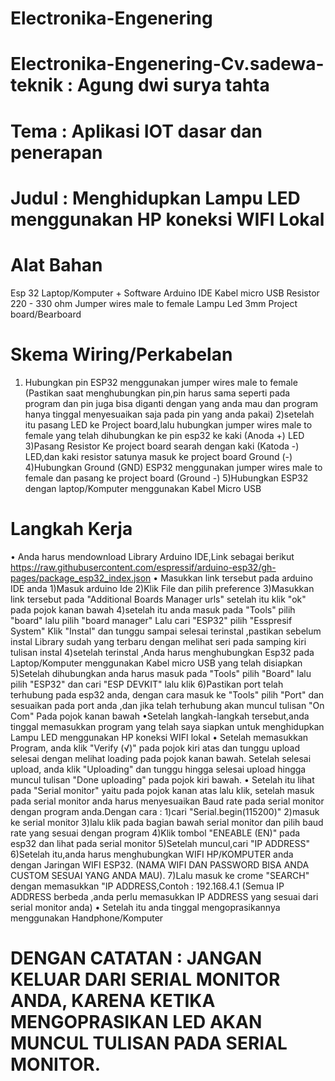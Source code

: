 # Electronika-Engenering
# Electronika-Engenering-Cv.sadewa-teknik : Agung dwi surya tahta
# Tema : Aplikasi IOT dasar dan penerapan
# Judul : Menghidupkan Lampu LED menggunakan HP koneksi WIFI Lokal

# Alat Bahan
Esp 32
Laptop/Komputer + Software Arduino IDE
Kabel micro USB
Resistor 220 - 330 ohm
Jumper wires male to female
Lampu Led 3mm
Project board/Bearboard

# Skema Wiring/Perkabelan
1) Hubungkan pin ESP32 menggunakan jumper wires male to female (Pastikan saat menghubungkan pin,pin harus sama seperti pada program dan pin juga bisa diganti dengan yang anda mau dan program hanya tinggal menyesuaikan saja pada pin yang anda pakai)
2)setelah itu pasang LED ke Project board,lalu hubungkan jumper wires male to female yang telah dihubungkan ke pin esp32 ke kaki (Anoda +) LED
3)Pasang Resistor Ke project board searah dengan kaki (Katoda -) LED,dan kaki resistor satunya masuk ke project board Ground (-)
4)Hubungkan Ground (GND) ESP32 menggunakan jumper wires male to female dan pasang ke project board (Ground -)
5)Hubungkan ESP32 dengan laptop/Komputer menggunakan Kabel Micro USB

# Langkah Kerja
• Anda harus mendownload Library Arduino IDE,Link sebagai berikut https://raw.githubusercontent.com/espressif/arduino-esp32/gh-pages/package_esp32_index.json
• Masukkan link tersebut pada arduino IDE anda
  1)Masuk arduino Ide
  2)Klik File dan pilih preference
  3)Masukkan link tersebut pada "Additional Boards Manager urls" setelah itu klik "ok" pada pojok kanan bawah
  4)setelah itu anda masuk pada "Tools" pilih "board" lalu pilih "board manager" Lalu cari "ESP32" pilih "Esspresif System" Klik "Instal" dan tunggu sampai selesai terinstal ,pastikan sebelum instal Library sudah yang terbaru dengan melihat seri pada samping kiri tulisan instal
 4)setelah terinstal ,Anda harus menghubungkan Esp32 pada Laptop/Komputer menggunakan Kabel micro USB yang telah disiapkan
 5)Setelah dihubungkan anda harus masuk pada "Tools" pilih "Board" lalu pilih "ESP32" dan cari "ESP DEVKIT" lalu klik
 6)Pastikan port telah terhubung pada esp32 anda, dengan cara masuk ke "Tools" pilih "Port" dan sesuaikan pada port anda ,dan jika telah terhubung akan muncul tulisan "On Com" Pada pojok kanan bawah 
•Setelah langkah-langkah tersebut,anda tinggal memasukkan program yang telah saya siapkan untuk menghidupkan Lampu LED menggunakan HP koneksi WIFI lokal
• Setelah memasukkan Program, anda klik "Verify (√)" pada pojok kiri atas dan tunggu upload selesai dengan melihat loading pada pojok kanan bawah. Setelah selesai upload, anda klik "Uploading" dan tunggu hingga selesai upload hingga muncul tulisan "Done uploading" pada pojok kiri bawah.
• Setelah itu lihat pada "Serial monitor" yaitu pada pojok kanan atas lalu klik, setelah masuk pada serial monitor anda harus menyesuaikan Baud rate pada serial monitor dengan program anda.Dengan cara :
 1)cari "Serial.begin(115200)"
 2)masuk ke serial monitor
 3)lalu klik pada bagian bawah serial monitor dan pilih baud rate yang sesuai dengan program 
 4)Klik tombol "ENEABLE (EN)" pada esp32 dan lihat pada serial monitor
 5)Setelah muncul,cari "IP ADDRESS"
 6)Setelah itu,anda harus menghubungkan WIFI HP/KOMPUTER anda dengan Jaringan WIFI ESP32. (NAMA WIFI DAN PASSWORD BISA ANDA CUSTOM SESUAI YANG ANDA MAU).
 7)Lalu masuk ke crome "SEARCH" dengan memasukkan "IP ADDRESS,Contoh : 192.168.4.1 (Semua IP ADDRESS berbeda ,anda perlu memasukkan IP ADDRESS yang sesuai dari serial monitor anda)
• Setelah itu anda tinggal mengoprasikannya menggunakan Handphone/Komputer
# DENGAN CATATAN : JANGAN KELUAR DARI SERIAL MONITOR ANDA, KARENA KETIKA MENGOPRASIKAN LED AKAN MUNCUL TULISAN PADA SERIAL MONITOR.
